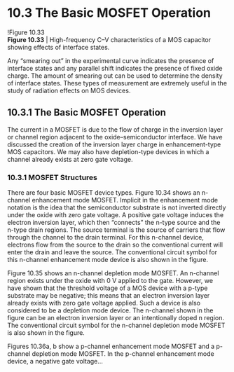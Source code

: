# 10.3 The Basic MOSFET Operation

!Figure 10.33  
**Figure 10.33** | High-frequency C–V characteristics of a MOS capacitor showing effects of interface states.

Any “smearing out” in the experimental curve indicates the presence of interface states and any parallel shift indicates the presence of fixed oxide charge. The amount of smearing out can be used to determine the density of interface states. These types of measurement are extremely useful in the study of radiation effects on MOS devices.

## 10.3.1 The Basic MOSFET Operation

The current in a MOSFET is due to the flow of charge in the inversion layer or channel region adjacent to the oxide–semiconductor interface. We have discussed the creation of the inversion layer charge in enhancement-type MOS capacitors. We may also have depletion-type devices in which a channel already exists at zero gate voltage.

### 10.3.1 MOSFET Structures

There are four basic MOSFET device types. Figure 10.34 shows an n-channel enhancement mode MOSFET. Implicit in the enhancement mode notation is the idea that the semiconductor substrate is not inverted directly under the oxide with zero gate voltage. A positive gate voltage induces the electron inversion layer, which then “connects” the n-type source and the n-type drain regions. The source terminal is the source of carriers that flow through the channel to the drain terminal. For this n-channel device, electrons flow from the source to the drain so the conventional current will enter the drain and leave the source. The conventional circuit symbol for this n-channel enhancement mode device is also shown in the figure.

Figure 10.35 shows an n-channel depletion mode MOSFET. An n-channel region exists under the oxide with 0 V applied to the gate. However, we have shown that the threshold voltage of a MOS device with a p-type substrate may be negative; this means that an electron inversion layer already exists with zero gate voltage applied. Such a device is also considered to be a depletion mode device. The n-channel shown in the figure can be an electron inversion layer or an intentionally doped n region. The conventional circuit symbol for the n-channel depletion mode MOSFET is also shown in the figure.

Figures 10.36a, b show a p-channel enhancement mode MOSFET and a p-channel depletion mode MOSFET. In the p-channel enhancement mode device, a negative gate voltage...